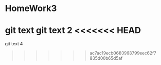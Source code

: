 # HomeWork3
git text
git text 2
<<<<<<< HEAD
=======
git text 4
>>>>>>> ac7ac19ecb0680963799eec62f7835d00b65d5af
